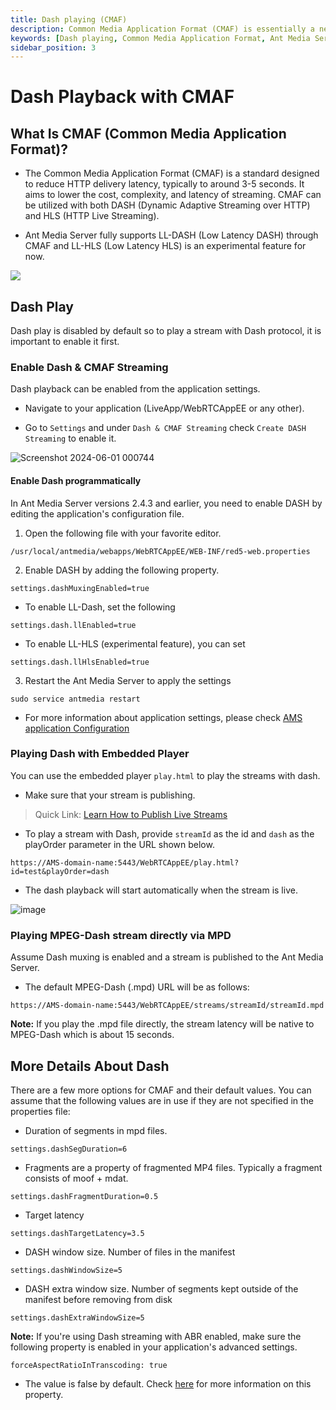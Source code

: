 ```yaml
---
title: Dash playing (CMAF) 
description: Common Media Application Format (CMAF) is essentially a new format to reduce HTTP delivery latency as it aims to reduce the cost, complexity, and latency of streaming.
keywords: [Dash playing, Common Media Application Format, Ant Media Server Documentation, Ant Media Server Tutorials]
sidebar_position: 3
---
```


# Dash Playback with CMAF

## What Is CMAF (Common Media Application Format)?

- The Common Media Application Format (CMAF) is a standard designed to reduce HTTP delivery latency, typically to around 3-5 seconds. It aims to lower the cost, complexity, and latency of streaming. CMAF can be utilized with both DASH (Dynamic Adaptive Streaming over HTTP) and HLS (HTTP Live Streaming).

- Ant Media Server fully supports LL-DASH (Low Latency DASH) through CMAF and LL-HLS (Low Latency HLS) is an experimental feature for now.

![](@site/static/img/126611-CMAF-Fig1-ORG.jpg)

## Dash Play

Dash play is disabled by default so to play a stream with Dash protocol, it is important to enable it first.

### Enable Dash & CMAF Streaming

Dash playback can be enabled from the application settings.

- Navigate to your application (LiveApp/WebRTCAppEE or any other).

- Go to `Settings` and under `Dash & CMAF Streaming` check `Create DASH Streaming` to enable it.

![Screenshot 2024-06-01 000744](https://github.com/ant-media/ant-media-documentation/assets/86982446/32c0cb27-ca3f-4629-93e1-eae51ebfe04b)


#### Enable Dash programmatically

In Ant Media Server versions 2.4.3 and earlier, you need to enable DASH by editing the application's configuration file.

1. Open the following file with your favorite editor.

```
/usr/local/antmedia/webapps/WebRTCAppEE/WEB-INF/red5-web.properties
```

2. Enable DASH by adding the following property.

```
settings.dashMuxingEnabled=true
```

- To enable LL-Dash, set the following

```
settings.dash.llEnabled=true
```

- To enable LL-HLS (experimental feature), you can set

```
settings.dash.llHlsEnabled=true
```

3. Restart the Ant Media Server to apply the settings

```
sudo service antmedia restart
```

- For more information about application settings, please check [AMS application Configuration](https://antmedia.io/docs/guides/configuration-and-testing/ams-application-configuration/)

### Playing Dash with Embedded Player

You can use the embedded player `play.html` to play the streams with dash.

- Make sure that your stream is publishing.

> Quick Link: [Learn How to Publish Live Streams](https://antmedia.io/docs/category/publish-live-stream/)

- To play a stream with Dash, provide ```streamId``` as the id and ```dash``` as the playOrder parameter in the URL shown below.

```https://AMS-domain-name:5443/WebRTCAppEE/play.html?id=test&playOrder=dash```

- The dash playback will start automatically when the stream is live.

![image](https://github.com/ant-media/ant-media-documentation/assets/86982446/a6ec69fe-c71e-4bd8-82c5-2b1676458751)

### Playing MPEG-Dash stream directly via MPD

Assume Dash muxing is enabled and a stream is published to the Ant Media Server.

- The default MPEG-Dash (.mpd) URL will be as follows:

```
https://AMS-domain-name:5443/WebRTCAppEE/streams/streamId/streamId.mpd
```
**Note:** If you play the .mpd file directly, the stream latency will be native to MPEG-Dash which is about 15 seconds.

## More Details About Dash

There are a few more options for CMAF and their default values. You can assume that the following values are in use if they are not specified in the properties file:

- Duration of segments in mpd files.

```
settings.dashSegDuration=6
```

- Fragments are a property of fragmented MP4 files. Typically a fragment consists of moof + mdat.

```
settings.dashFragmentDuration=0.5
```

- Target latency

```
settings.dashTargetLatency=3.5
```    

- DASH window size. Number of files in the manifest

```
settings.dashWindowSize=5
```
    
- DASH extra window size. Number of segments kept outside of the manifest before removing from disk

```
settings.dashExtraWindowSize=5
```    

**Note:** If you're using Dash streaming with ABR enabled, make sure the following property is enabled in your application's advanced settings.

```
forceAspectRatioInTranscoding: true
```

- The value is false by default. Check [here](https://antmedia.io/javadoc/io/antmedia/AppSettings.html#forceAspectRatioInTranscoding) for more information on this property.
